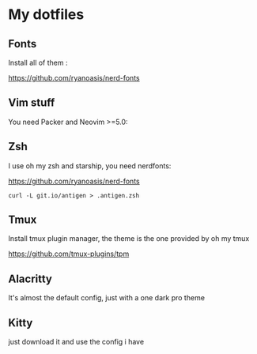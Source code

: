 # My dotfiles

## Fonts

Install all of them :

https://github.com/ryanoasis/nerd-fonts


## Vim stuff

You need Packer and Neovim >=5.0:

## Zsh

I use oh my zsh and starship, you need nerdfonts:

<https://github.com/ryanoasis/nerd-fonts>

`curl -L git.io/antigen > .antigen.zsh`

## Tmux

Install tmux plugin manager, the theme is the one provided by oh my tmux

<https://github.com/tmux-plugins/tpm>

## Alacritty

It's almost the default config, just with a one dark pro theme

## Kitty

just download it and use the config i have
